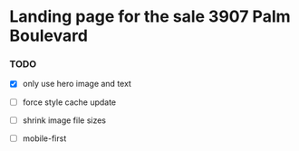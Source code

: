 # Landing page for the sale 3907 Palm Boulevard

### TODO

* [x] only use hero image and text
* [ ] force style cache update
* [ ] shrink image file sizes
* [ ] mobile-first
 